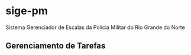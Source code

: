 # sige-pm
Sistema Gerenciador de Escalas da Policia Militar do Rio Grande do Norte


## Gerenciamento de Tarefas

